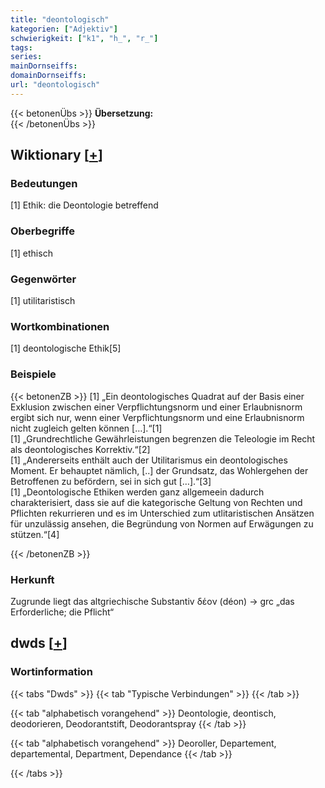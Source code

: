 ```yaml
---
title: "deontologisch"
kategorien: ["Adjektiv"]
schwierigkeit: ["k1", "h_", "r_"]
tags:
series:
mainDornseiffs:
domainDornseiffs:
url: "deontologisch"
---
```


{{< betonenÜbs >}}
**Übersetzung:**  
{{< /betonenÜbs >}}

## Wiktionary [[+](https://de.wiktionary.org/wiki/deontologisch)]

### Bedeutungen
[1] Ethik: die Deontologie betreffend  

### Oberbegriffe
[1] ethisch  

### Gegenwörter
[1] utilitaristisch  

### Wortkombinationen
[1] deontologische Ethik[5]  

### Beispiele
{{< betonenZB >}}
[1] „Ein deontologisches Quadrat auf der Basis einer Exklusion zwischen einer Verpflichtungsnorm und einer Erlaubnisnorm ergibt sich nur, wenn einer Verpflichtungsnorm und eine Erlaubnisnorm nicht zugleich gelten können […].“[1]  
[1] „Grundrechtliche Gewährleistungen begrenzen die Teleologie im Recht als deontologisches Korrektiv.“[2]  
[1] „Andererseits enthält auch der Utilitarismus ein deontologisches Moment. Er behauptet nämlich, [..] der Grundsatz, das Wohlergehen der Betroffenen zu befördern, sei in sich gut […].“[3]  
[1] „Deontologische Ethiken werden ganz allgemeein dadurch charakterisiert, dass sie auf die kategorische Geltung von Rechten und Pflichten rekurrieren und es im Unterschied zum utlitaristischen Ansätzen für unzulässig ansehen, die Begründung von Normen auf Erwägungen zu stützen.“[4]  

{{< /betonenZB >}}
### Herkunft
Zugrunde liegt das altgriechische Substantiv δέον (déon) → grc „das Erforderliche; die Pflicht“  



## dwds [[+](https://www.dwds.de/wb/deontologisch)]

### Wortinformation
{{< tabs "Dwds" >}}
{{< tab "Typische Verbindungen" >}}
{{< /tab >}}

{{< tab "alphabetisch vorangehend" >}}
Deontologie, deontisch, deodorieren, Deodorantstift, Deodorantspray
{{< /tab >}}

{{< tab "alphabetisch vorangehend" >}}
Deoroller, Departement, departemental, Department, Dependance
{{< /tab >}}

{{< /tabs >}}

